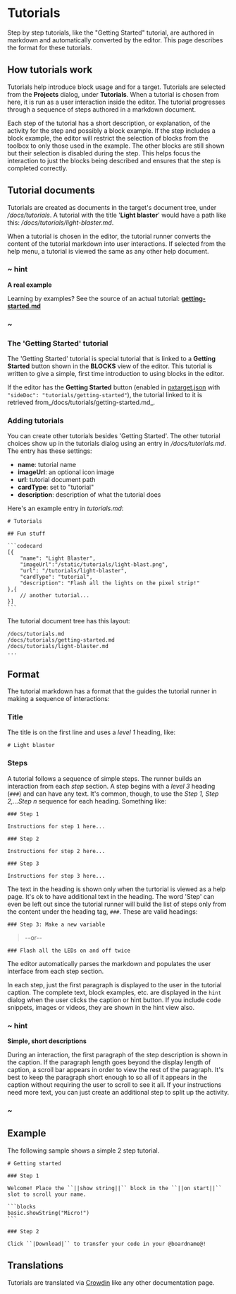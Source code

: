 # Tutorials

Step by step tutorials, like the "Getting Started" tutorial, are authored in markdown and automatically converted by the editor. This page describes the format for these tutorials.

## How tutorials work

Tutorials help introduce block usage and for a target. Tutorials are selected from the  **Projects** dialog, under **Tutorials**. When a tutorial is chosen from here, it is run as a user interaction inside the editor. The tutorial progresses through a sequence of steps authored in a markdown document.

Each step of the tutorial has a short description, or explanation, of the activity for the step and
possibly a block example. If the step includes a block example, the editor will restrict the selection of blocks from the toolbox to only those used in the example. The other blocks are still
shown but their selection is disabled during the step. This helps focus the interaction to just the
blocks being described and ensures that the step is completed correctly.

## Tutorial documents

Tutorials are created as documents in the target's document tree, under _/docs/tutorials_. A tutorial with the title '**Light blaster**' would have a path like this: _/docs/tutorials/light-blaster.md_.

When a tutorial is chosen in the editor, the tutorial runner converts the content of the tutorial markdown into user interactions. If selected from the help menu, a tutorial is viewed the same as any other help document.

### ~ hint

**A real example**

Learning by examples? See the source of an actual tutorial: [**getting-started.md**](https://github.com/Microsoft/pxt-microbit/blob/master/docs/tutorials/getting-started.md)

### ~

### The 'Getting Started' tutorial

The 'Getting Started' tutorial is special tutorial that is linked to a **Getting Started** button shown in the **BLOCKS** view of the editor. This tutorial is written to give a simple, first time introduction to using blocks in the editor.

If the editor has the **Getting Started** button (enabled in [pxtarget.json](/targets/pxtarget) with
```"sideDoc": "tutorials/getting-started"```), the tutorial linked to it is retrieved from_/docs/tutorials/getting-started.md_.

### Adding tutorials

You can create other tutorials besides 'Getting Started'. The other tutorial choices show up in the tutorials dialog using an entry in _/docs/tutorials.md_. The entry has these settings:

* **name**: tutorial name
* **imageUrl**: an optional icon image
* **url**: tutorial document path
* **cardType**: set to "tutorial"
* **description**: description of what the tutorial does

Here's an example entry in _tutorials.md_:

````
# Tutorials

## Fun stuff

```codecard
[{
    "name": "Light Blaster",
    "imageUrl":"/static/tutorials/light-blast.png",
    "url": "/tutorials/light-blaster",
    "cardType": "tutorial",
    "description": "Flash all the lights on the pixel strip!"
},{
    // another tutorial...
}]
```
````

The tutorial document tree has this layout:

```
/docs/tutorials.md
/docs/tutorials/getting-started.md
/docs/tutorials/light-blaster.md
...
```

## Format

The tutorial markdown has a format that the guides the tutorial runner in making a sequence of interactions: 

### Title

The title is on the first line and uses a _level 1_ heading, like:

```text
# Light blaster
```

### Steps

A tutorial follows a sequence of simple steps. The runner builds an interaction from each _step_ section. A step begins with a _level 3_ heading (``###``) and can have any text. It's common, though, to use the _Step 1, Step 2,...Step n_ sequence for each heading. Something like:

```text
### Step 1

Instructions for step 1 here...

### Step 2

Instructions for step 2 here...

### Step 3

Instructions for step 3 here...
```

The text in the heading is shown only when the turtorial is viewed as a help page. It's ok to have additional text in the heading. The word 'Step' can even be left out since the tutorial runner will build the list of steps only from the content under the heading tag, ``###``. These are valid headings:

```text
### Step 3: Make a new variable
```

>--or--

```text
### Flash all the LEDs on and off twice
```

The editor automatically parses the markdown and populates the user interface from each step section.

In each step, just the first paragraph is displayed to the user in the tutorial caption. The complete text, block examples, etc. are displayed in the ``hint`` dialog when the user clicks the caption or hint button. If you include code snippets, images or videos, they are shown in the hint view also.

### ~ hint

**Simple, short descriptions**

During an interaction, the first paragraph of the step description is shown in the caption. If the paragraph length goes beyond the display length of caption, a scroll bar appears in order to view the rest of the paragraph. It's best to keep the paragraph short enough to so all of it appears in the caption without requiring the user to scroll to see it all. If your instructions need more text, you can just create an additional step to split up the activity.

### ~

## Example

The following sample shows a simple 2 step tutorial.

````
# Getting started

### Step 1

Welcome! Place the ``||show string||`` block in the ``||on start||`` slot to scroll your name.

```blocks
basic.showString("Micro!")
```

### Step 2

Click ``|Download|`` to transfer your code in your @boardname@!

````

## Translations

Tutorials are translated via [Crowdin](/translate) like any other documentation page.